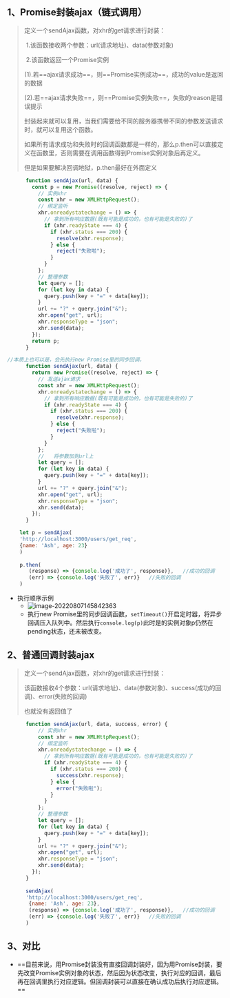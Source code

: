 ## 1、Promise封装ajax（链式调用）

> 定义一个sendAjax函数，对xhr的get请求进行封装：
>
> ​	1.该函数接收两个参数：url(请求地址)、data(参数对象)
>
> ​	2.该函数返回一个Promise实例
>
> ​		(1).若==ajax请求成功==，则==Promise实例成功==，成功的value是返回的数据
>
> ​		(2).若==ajax请求失败==，则==Promise实例失败==，失败的reason是错误提示
>
> 封装起来就可以复用，当我们需要给不同的服务器携带不同的参数发送请求时，就可以复用这个函数。
>
> 如果所有请求成功和失败时的回调函数都是一样的，那么p.then可以直接定义在函数里，否则需要在调用函数得到Promise实例对象后再定义。
>
> 但是如果要解决回调地狱，p.then最好在外面定义

``` js
      function sendAjax(url, data) {
        const p = new Promise((resolve, reject) => {
          // 实例xhr
          const xhr = new XMLHttpRequest();
          // 绑定监听
          xhr.onreadystatechange = () => {
            // 拿到所有响应数据(既有可能是成功的，也有可能是失败的)了
            if (xhr.readyState === 4) {
              if (xhr.status === 200) {
                resolve(xhr.response);
              } else {
                reject("失败啦");
              }
            }
          };
          // 整理参数
          let query = [];
          for (let key in data) {
            query.push(key + "=" + data[key]);
          }
          url += "?" + query.join("&");
          xhr.open("get", url);
          xhr.responseType = "json";
          xhr.send(data);
        });
        return p;
      }

//本质上也可以是，会先执行new Promise里的同步回调，
      function sendAjax(url, data) {
        return new Promise((resolve, reject) => {
          // 发送ajax请求
          const xhr = new XMLHttpRequest();
          xhr.onreadystatechange = () => {
            // 拿到所有响应数据(既有可能是成功的，也有可能是失败的)了
            if (xhr.readyState === 4) {
              if (xhr.status === 200) {
                resolve(xhr.response);
              } else {
                reject("失败啦");
              }
            }
          };
          //   将参数加到url上
          let query = [];
          for (let key in data) {
            query.push(key + "=" + data[key]);
          }
          url += "?" + query.join("&");
          xhr.open("get", url);
          xhr.responseType = "json";
          xhr.send(data);
        });
      }

	let p = sendAjax(
    'http://localhost:3000/users/get_req',
    {name: 'Ash', age: 23}
    )
    
    p.then(
       (response) => {console.log('成功了', response)},   //成功的回调
       (err) => {console.log('失败了', err)}	//失败的回调
    )
```

- 执行顺序示例
  - ![image-20220807145842363](C:\Users\zayn\AppData\Roaming\Typora\typora-user-images\image-20220807145842363.png)
  - 执行new Promise里的同步回调函数，`setTimeout()`开启定时器，将异步回调压入队列中。然后执行`console.log(p)`此时是的实例对象p仍然在pending状态，还未被改变。

## 2、普通回调封装ajax

>定义一个sendAjax函数，对xhr的get请求进行封装：
>
>​	该函数接收4个参数：url(请求地址)、data(参数对象)、success(成功的回调)、error(失败的回调)
>
>也就没有返回值了

``` js
      function sendAjax(url, data, success, error) {
          // 实例xhr
          const xhr = new XMLHttpRequest();
          // 绑定监听
          xhr.onreadystatechange = () => {
            // 拿到所有响应数据(既有可能是成功的，也有可能是失败的)了
            if (xhr.readyState === 4) {
              if (xhr.status === 200) {
                success(xhr.response); 
              } else {
                error("失败啦");
              }
            }
          };
          // 整理参数
          let query = [];
          for (let key in data) {
            query.push(key + "=" + data[key]);
          }
          url += "?" + query.join("&");
          xhr.open("get", url);
          xhr.responseType = "json";
          xhr.send(data);
        });
      }
      
      sendAjax(
      'http://localhost:3000/users/get_req',
       {name: 'Ash', age: 23},
       (response) => {console.log('成功了', response)},   //成功的回调
       (err) => {console.log('失败了', err)}	//失败的回调
      )
```

## 3、对比

- ==目前来说，用Promise封装没有直接回调封装好，因为用Promise封装，要先改变Promise实例对象的状态，然后因为状态改变，执行对应的回调，最后再在回调里执行对应逻辑。但回调封装可以直接在确认成功后执行对应逻辑。==